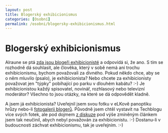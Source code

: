 ```yaml
---
layout: post
title: Blogerský exhibicionismus
categories: [Osobní]
permalink: /osobni/blogersky-exhibicionismus.html
---
```

# Blogerský exhibicionismus

Alraune se ptá [zda jsou blogeři exhibicionisté](http://weblog.alraune.cz/ShowRecord.aspx?day=20030530) a odpovídá si, že ano. S tím se rozhodně dá souhlasit, ale člověka, který v sobě nemá ani trochu exhibicionismu, bychom považovali za divného. Pokud někdo chce, aby se o něm mluvilo (psalo), je exhibicionista? Nebo chcete za exhibicionisty považovat jen "týpky" pobíhající po parku v dlouhém kabátu? :-) Je exhibicionistou každý spisovatel, novinář, rozhlasový nebo televizní moderátor? Všechno to jsou otázky, na které se dá odpovědět kladně.

A jsem já exhibicionista? Uveřejnil jsem svou fotku v eLKově panoptiku hrůzy nebo-li [fotogalerii blogerů](http://www.elka.cz/edenik/CONF/fotogalerie.htm). Původně jsem chtěl vystavit na Techblogu více svých fotek, ale pod dojmem [z diskuze](http://weblog.alraune.cz/CommentList.aspx?day=20030530#20030601143217) pod výše zmíněným článkem jsem tak neučinil, abych nebyl považován za exhibicionistu. :-) Dostanu-li v budoucnosti záchvat exhibicionismu, tak je uveřejním. :-)

